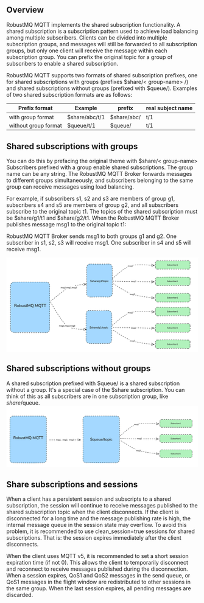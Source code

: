 ## Overview
RobustMQ MQTT implements the shared subscription functionality. A shared subscription is a subscription pattern used to achieve load balancing among multiple subscribers. Clients can be divided into multiple subscription groups, and messages will still be forwarded to all subscription groups, but only one client will receive the message within each subscription group. You can prefix the original topic for a group of subscribers to enable a shared subscription.

RobustMQ MQTT supports two formats of shared subscription prefixes, one for shared subscriptions with groups (prefixes $share/&lt; group-name&gt; /) and shared subscriptions without groups (prefixed with $queue/). Examples of two shared subscription formats are as follows:

| Prefix format | Example | prefix | real subject name |
| --- | --- | --- | --- |
| with group format | $share/abc/t/1 | $share/abc/ | t/1 |
| without group format | $queue/t/1 | $queue/ | t/1 |

## Shared subscriptions with groups
You can do this by prefacing the original theme with $share/&lt; group-name&gt;  Subscribers prefixed with a group enable shared subscriptions. The group name can be any string. The RobustMQ MQTT Broker forwards messages to different groups simultaneously, and subscribers belonging to the same group can receive messages using load balancing.

For example, if subscribers s1, s2 and s3 are members of group g1, subscribers s4 and s5 are members of group g2, and all subscribers subscribe to the original topic t1. The topics of the shared subscription must be $share/g1/t1 and $share/g2/t1. When the RobustMQ MQTT Broker publishes message msg1 to the original topic t1:

RobustMQ MQTT Broker sends msg1 to both groups g1 and g2.
One subscriber in s1, s2, s3 will receive msg1.
One subscriber in s4 and s5 will receive msg1.

![image](../../images/share-sub-1.png)

## Shared subscriptions without groups
A shared subscription prefixed with $queue/ is a shared subscription without a group. It's a special case of the $share subscription. You can think of this as all subscribers are in one subscription group, like $share/$queue.
![image](../../images/share-sub-2.png)

## Share subscriptions and sessions
When a client has a persistent session and subscripts to a shared subscription, the session will continue to receive messages published to the shared subscription topic when the client disconnects. If the client is disconnected for a long time and the message publishing rate is high, the internal message queue in the session state may overflow. To avoid this problem, it is recommended to use clean_session=true sessions for shared subscriptions. That is: the session expires immediately after the client disconnects.

When the client uses MQTT v5, it is recommended to set a short session expiration time (if not 0). This allows the client to temporarily disconnect and reconnect to receive messages published during the disconnection. When a session expires, QoS1 and QoS2 messages in the send queue, or QoS1 messages in the flight window are redistributed to other sessions in the same group. When the last session expires, all pending messages are discarded.
